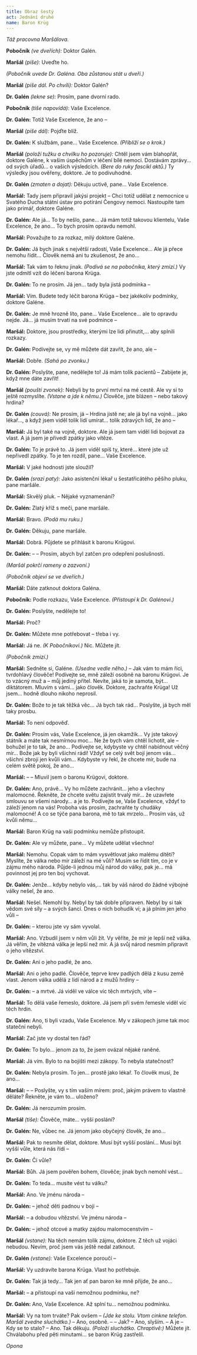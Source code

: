 ```yaml
---
title: Obraz šestý
act: Jednání druhé
name: Baron Krüg
---
```


_Táž pracovna Maršálova._

**Pobočník** _(ve dveřích):_
Doktor Galén.

**Maršál** _(píše):_
Uveďte ho.

_(Pobočník uvede Dr. Galéna.
Oba zůstanou stát u dveří.)_

**Maršál** _(píše dál.
Po chvíli):_
Doktor Galén?

**Dr. Galén** _(lekne se):_
Prosím, pane dvorní rado.

**Pobočník** _(tiše napovídá):_
Vaše Excelence.

**Dr. Galén:**
Totiž Vaše Excelence, že ano –

**Maršál** _(píše dál):_
Pojďte blíž.

**Dr. Galén:**
K službám, pane…
Vaše Excelence.
_(Přiblíží se o krok.)_

**Maršál** _(položí tužku a chvilku ho pozoruje):_
Chtěl jsem vám blahopřát, doktore Galéne, k vašim úspěchům v léčení bílé nemoci.
Dostávám zprávy…
od svých úřadů…
o vašich výsledcích.
_(Bere do ruky fascikl aktů.)_ Ty výsledky jsou ověřeny, doktore.
Je to podivuhodné.

**Dr. Galén** _(zmaten a dojat):_
Děkuju uctivě, pane…
Vaše Excelence.

**Maršál:**
Tady jsem připravil jakýsi projekt – Chci totiž udělat z nemocnice u Svatého Ducha státní ústav pro potírání Čengovy nemoci.
Nastoupíte tam jako primář, doktore Galéne.

**Dr. Galén:**
Ale já…
To by nešlo, pane…
Já mám totiž takovou klientelu, Vaše Excelence, že ano…
To bych prosím opravdu nemohl.

**Maršál:**
Považujte to za rozkaz, milý doktore Galéne.

**Dr. Galén:**
Já bych jinak s největší radostí, Vaše Excelence…
Ale já přece nemohu řídit…
Člověk nemá ani tu zkušenost, že ano…

**Maršál:**
Tak vám to řeknu jinak.
_(Podívá se na pobočníka, který zmizí.)_ Vy jste odmítl vzít do léčení barona Krüga.

**Dr. Galén:**
To ne prosím.
Já jen…
tady byla jistá podmínka –

**Maršál:**
Vím.
Budete tedy léčit barona Krüga – bez jakékoliv podmínky, doktore Galéne.

**Dr. Galén:**
Je mně hrozně líto, pane…
Vaše Excelence…
ale to opravdu nejde.
Já…
já musím trvati na své podmínce –

**Maršál:**
Doktore, jsou prostředky, kterými lze lidi přinutit,…
aby splnili rozkazy.

**Dr. Galén:**
Podívejte se, vy mě můžete dát zavřít, že ano, ale –

**Maršál:**
Dobře.
_(Sahá po zvonku.)_

**Dr. Galén:**
Poslyšte, pane, nedělejte to!
Já mám tolik pacientů – Zabijete je, když mne dáte zavřít!

**Maršál** _(pouští zvonek):_
Nebyli by to první mrtví na mé cestě.
Ale vy si to ještě rozmyslíte.
_(Vstane a jde k němu.)_ Člověče, jste blázen – nebo takový hrdina?

**Dr. Galén** _(couvá):_
Ne prosím, já – Hrdina jistě ne; ale já byl na vojně…
jako lékař…, a když jsem viděl tolik lidí umírat…
tolik zdravých lidí, že ano –

**Maršál:**
Já byl také na vojně, doktore.
Ale já jsem tam viděl lidi bojovat za vlast.
A já jsem je přivedl zpátky jako vítěze.

**Dr. Galén:**
To je právě to.
Já jsem viděl spíš ty, které…
které jste už nepřivedl zpátky.
To je ten rozdíl, pane…
Vaše Excelence.

**Maršál:**
V jaké hodnosti jste sloužil?

**Dr. Galén** _(srazí paty):_
Jako asistenční lékař u šestatřicátého pěšího pluku, pane maršále.

**Maršál:**
Skvělý pluk.
– Nějaké vyznamenání?

**Dr. Galén:**
Zlatý kříž s meči, pane maršále.

**Maršál:**
Bravo.
_(Podá mu ruku.)_

**Dr. Galén:**
Děkuju, pane maršále.

**Maršál:**
Dobrá.
Půjdete se přihlásit k baronu Krügovi.

**Dr. Galén:**
– – Prosím, abych byl zatčen pro odepření poslušnosti.

_(Maršál pokrčí rameny a zazvoní.)_

_(Pobočník objeví se ve dveřích.)_

**Maršál:**
Dáte zatknout doktora Galéna.

**Pobočník:**
Podle rozkazu, Vaše Excelence.
_(Přistoupí k Dr. Galénovi.)_

**Dr. Galén:**
Poslyšte, nedělejte to!

**Maršál:**
Proč?

**Dr. Galén:**
Můžete mne potřebovat – třeba i vy.

**Maršál:**
Já ne.
_(K Pobočníkovi.)_ Nic.
Můžete jít.

_(Pobočník zmizí.)_

**Maršál:**
Sedněte si, Galéne.
_(Usedne vedle něho.)_ – Jak vám to mám říci, tvrdohlavý člověče!
Podívejte se, mně záleží osobně na baronu Krügovi.
Je to vzácný muž a – můj jediný přítel.
Nevíte, jaká to je samota, být…
diktátorem.
Mluvím s vámi…
jako člověk.
Doktore, zachraňte Krüga!
Už jsem…
hodně dlouho nikoho neprosil.

**Dr. Galén:**
Bože to je tak těžká věc…
Já bych tak rád…
Poslyšte, já bych měl taky prosbu.

**Maršál:**
To není odpověď.

**Dr. Galén:**
Prosím vás, Vaše Excelence, já jen okamžik…
Vy jste takový státník a máte tak nesmírnou moc…
Ne že bych vám chtěl lichotit, ale – bohužel je to tak, že ano…
Podívejte se, kdybyste vy chtěl nabídnout věčný mír…
Bože jak by byli všichni rádi!
Vždyť se celý svět bojí jenom vás…
všichni zbrojí jen kvůli vám…
Kdybyste vy řekl, že chcete mír, bude na celém světě pokoj, že ano…

**Maršál:**
– – Mluvil jsem o baronu Krügovi, doktore.

**Dr. Galén:**
Ano, právě…
Vy ho můžete zachránit…
jeho a všechny malomocné.
Řekněte, že chcete světu zajistit trvalý mír…
že uzavřete smlouvu se všemi národy…
a je to.
Podívejte se, Vaše Excelence, vždyť to záleží jenom na vás!
Proboha vás prosím, zachraňte ty chudáky malomocné!
A co se týče pana barona, mě to tak mrzelo…
Prosím vás, už kvůli němu…

**Maršál:**
Baron Krüg na vaši podmínku nemůže přistoupit.

**Dr. Galén:**
Ale vy můžete, pane…
Vy můžete udělat všechno!

**Maršál:**
Nemohu.
Copak vám to mám vysvětlovat jako malému dítěti?
Myslíte, že válka nebo mír záleží na mé vůli?
Musím se řídit tím, co je v zájmu mého národa.
Půjde-li jednou můj národ do války, pak je…
má povinnost jej pro ten boj vychovat.

**Dr. Galén:**
Jenže…
kdyby nebylo vás,…
tak by váš národ do žádné výbojné války nešel, že ano.

**Maršál:**
Nešel.
Nemohl by.
Nebyl by tak dobře připraven.
Nebyl by si tak vědom své síly – a svých šancí.
Dnes o nich bohudík ví; a já plním jen jeho vůli –

**Dr. Galén:**
– kterou jste vy sám vyvolal.

**Maršál:**
Ano.
Vzbudil jsem v něm vůli žít.
Vy věříte, že mír je lepší než válka.
Já věřím, že vítězná válka je lepší než mír.
A já svůj národ nesmím připravit o jeho vítězství.

**Dr. Galén:**
Ani o jeho padlé, že ano.

**Maršál:**
Ani o jeho padlé.
Člověče, teprve krev padlých dělá z kusu země vlast.
Jenom válka udělá z lidí národ a z mužů hrdiny –

**Dr. Galén:**
– a mrtvé.
Já viděl ve válce víc těch mrtvých, víte –

**Maršál:**
To dělá vaše řemeslo, doktore.
Já jsem při svém řemesle viděl víc těch hrdin.

**Dr. Galén:**
Ano, ti byli vzadu, Vaše Excelence.
My v zákopech jsme tak moc stateční nebyli.

**Maršál:**
Zač jste vy dostal ten řád?

**Dr. Galén:**
To bylo…
jenom za to, že jsem ovázal nějaké raněné.

**Maršál:**
Já vím.
Bylo to na bojišti mezi zákopy.
To nebyla statečnost?

**Dr. Galén:**
Nebyla prosím.
To jen…
prostě jako lékař.
To člověk musí, že ano…

**Maršál:**
– – Poslyšte, vy s tím vaším mírem: proč, jakým právem to vlastně děláte?
Řekněte, je vám to…
uloženo?

**Dr. Galén:**
Já nerozumím prosím.

**Maršál** _(tiše):_
Člověče, máte…
vyšší poslání?

**Dr. Galén:**
Ne, vůbec ne.
Já jenom jako obyčejný člověk, že ano…

**Maršál:**
Pak to nesmíte dělat, doktore.
Musí být vyšší poslání…
Musí být vyšší vůle, která nás řídí –

**Dr. Galén:**
Čí vůle?

**Maršál:**
Bůh.
Já jsem pověřen bohem, člověče; jinak bych nemohl vést…

**Dr. Galén:**
To teda…
musíte vést tu válku?

**Maršál:**
Ano.
Ve jménu národa –

**Dr. Galén:**
– jehož děti padnou v boji –

**Maršál:**
– a dobudou vítězství.
Ve jménu národa –

**Dr. Galén:**
– jehož otcové a matky zajdou malomocenstvím –

**Maršál** _(vstane):_
Na těch nemám tolik zájmu, doktore.
Z těch už vojáci nebudou.
Nevím, proč jsem vás ještě nedal zatknout.

**Dr. Galén** _(vstane):_
Vaše Excelence poroučí –

**Maršál:**
Vy uzdravíte barona Krüga.
Vlast ho potřebuje.

**Dr. Galén:**
Tak já tedy…
Tak jen ať pan baron ke mně přijde, že ano…

**Maršál:**
– a přistoupí na vaši nemožnou podmínku, ne?

**Dr. Galén:**
Ano, Vaše Excelence.
Až splní tu…
nemožnou podmínku.

**Maršál:**
Vy na tom trváte?
Pak ovšem – _(Jde ke stolu.
Vtom cinkne telefon.
Maršál zvedne sluchátko.)_ – Ano, osobně.
– – Jak?
– Ano, slyším.
– A je – Kdy se to stalo?
– Ano.
Tak děkuju.
_(Položí sluchátko.
Chraptivě:)_ Můžete jít.
Chválabohu před pěti minutami…
se baron Krüg zastřelil.

_Opona_
